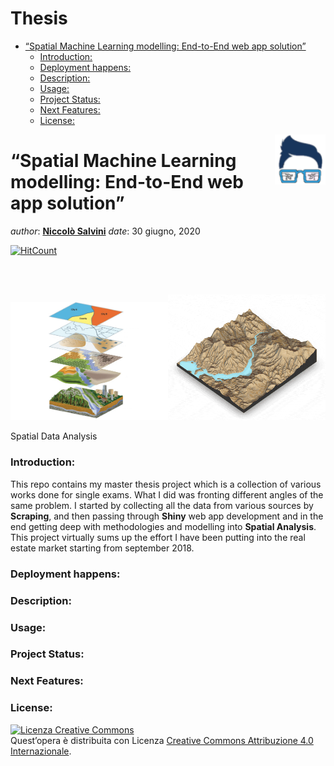 Thesis
================

  - [“Spatial Machine Learning modelling: End-to-End web app
    solution”](#spatial-machine-learning-modelling-end-to-end-web-app-solution)
      - [Introduction:](#introduction)
      - [Deployment happens:](#deployment-happens)
      - [Description:](#description)
      - [Usage:](#usage)
      - [Project Status:](#project-status)
      - [Next Features:](#next-features)
      - [License:](#license)

<!-- README.md is generated from README.Rmd. Please edit that file - rmarkdown::render('README.Rmd', output_format = 'github_document', output_file = 'README.md') -->

<img src="images/logo.png" align="right" height="80" />

# “Spatial Machine Learning modelling: End-to-End web app solution”

*author*: **[Niccolò Salvini](https://niccolosalvini.netlify.app/)**
*date*: 30 giugno,
2020

[![HitCount](http://hits.dwyl.com/NiccoloSalvini/NiccoloSalvini%20/%20Thesis.svg)](http://hits.dwyl.com/NiccoloSalvini/NiccoloSalvini%20/%20Thesis)

<br>
<br>

<p align="center">

<div class="figure">

<img src="images/spatial.png" alt="Spatial Data Analysis" width="50%" /><img src="images/spatial_visualization.gif" alt="Spatial Data Analysis" width="50%" />

<p class="caption">

Spatial Data Analysis

</p>

</div>

</p>

### Introduction:

This repo contains my master thesis project which is a collection of
various works done for single exams. What I did was fronting different
angles of the same problem. I started by collecting all the data from
various sources by **Scraping**, and then passing through **Shiny** web
app development and in the end getting deep with methodologies and
modelling into **Spatial Analysis**. This project virtually sums up the
effort I have been putting into the real estate market starting from
september
2018.

### Deployment happens:

### Description:

### Usage:

### Project Status:

### Next Features:

### License:

<a rel="license" href="http://creativecommons.org/licenses/by/4.0/"><img alt="Licenza Creative Commons" style="border-width:0" src="https://i.creativecommons.org/l/by/4.0/88x31.png" /></a><br />Quest’opera
è distribuita con Licenza
<a rel="license" href="http://creativecommons.org/licenses/by/4.0/">Creative
Commons Attribuzione 4.0 Internazionale</a>.
